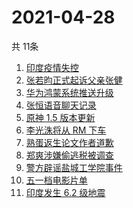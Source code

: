 # 2021-04-28
  共 11条

  <!-- BEGIN -->
  <!-- 最后更新时间:Wed Apr 28 2021 13:23:25 GMT+0000 (Coordinated Universal Time) -->
  1. [印度疫情失控](https://www.zhihu.com/search?q=印度疫情)
1. [张若昀正式起诉父亲张健](https://www.zhihu.com/search?q=张若昀)
1. [华为鸿蒙系统推送升级](https://www.zhihu.com/search?q=华为鸿蒙系统)
1. [张恒语音聊天记录](https://www.zhihu.com/search?q=张恒郑爽)
1. [原神 1.5 版本更新](https://www.zhihu.com/search?q=原神)
1. [李光洙将从 RM 下车](https://www.zhihu.com/search?q=李光洙下车)
1. [熟蛋返生论文作者道歉](https://www.zhihu.com/search?q=熟蛋返生论文)
1. [郑爽涉嫌偷逃税被调查](https://www.zhihu.com/search?q=郑爽被调查)
1. [警方辟谣盐城工学院事件](https://www.zhihu.com/search?q=盐城工学院)
1. [五一档电影片单](https://www.zhihu.com/search?q=五一档电影)
1. [印度发生 6.2 级地震](https://www.zhihu.com/search?q=印度地震)
  <!-- END -->
  